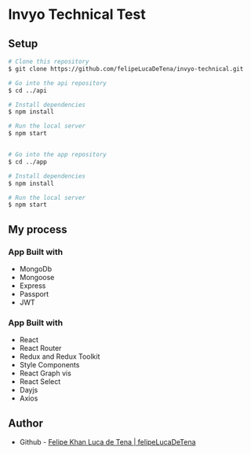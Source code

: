 # Invyo Technical Test

## Setup

```bash
# Clone this repository
$ git clone https://github.com/felipeLucaDeTena/invyo-technical.git

# Go into the api repository
$ cd ../api

# Install dependencies
$ npm install

# Run the local server
$ npm start


# Go into the app repository
$ cd ../app

# Install dependencies
$ npm install

# Run the local server
$ npm start

```

## My process

### App Built with

- MongoDb
- Mongoose
- Express
- Passport
- JWT

### App Built with

- React
- React Router
- Redux and Redux Toolkit
- Style Components
- React Graph vis
- React Select
- Dayjs
- Axios

## Author

- Github - [Felipe Khan Luca de Tena | felipeLucaDeTena](https://github.com/felipeLucaDeTena)
